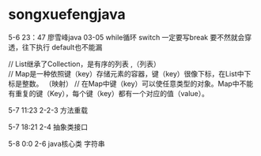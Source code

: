 # songxuefengjava


5-6 23：47 廖雪峰java 03-05 while循环
switch 一定要写break 要不然就会穿透，往下执行
default也不能漏

//		List继承了Collection，是有序的列表  ,（列表）  
//		Map是一种依照键（key）存储元素的容器，键（key）很像下标，在List中下标是整数。  （映射）
//		在Map中键（key）可以使任意类型的对象。Map中不能有重复的键（Key），每个键（key）都有一个对应的值（value）。
	
5-7 11:23 2-2-3 方法重载

5-7 18:21  2-4 抽象类接口
	
5-8 0:0 2-6 java核心类 字符串

